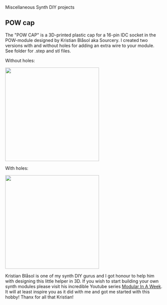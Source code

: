 Miscellaneous Synth DIY projects


## POW cap
The "POW CAP" is a 3D-printed plastic cap for a 16-pin IDC socket in the POW-module designed by Kristian Blåsol aka Sourcery. I created two versions with and without holes for adding an extra wire to your module. See folder for .step and stl files.

Without holes:

<img src="https://raw.githubusercontent.com/PierreIsCoding/sdiy/main/misc/Pow_Cap/cap_1.PNG" width="300" />

With holes:

<img src="https://raw.githubusercontent.com/PierreIsCoding/sdiy/main/misc/Pow_Cap/cap_2.PNG" width="300" />

Kristian Blåsol is one of my synth DIY gurus and I got honour to help him with designing this little helper in 3D. If you wish to start building your own synth modules please visit his incredible Youtube series [Modular In A Week](https://www.youtube.com/watch?v=5DKU1m5_b_8&list=PLyE56WXw0_5Q5QGMEXWmskuhojKyRdA3T). It will at least inspire you as it did with me and got me started with this hobby! Thanx for all that Kristian!


